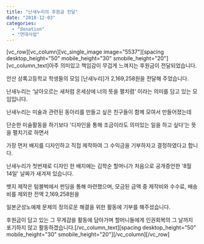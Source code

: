 ```yaml
---
title: "난새누리의 후원금 전달"
date: "2018-12-03"
categories: 
  - "donation"
  - "연대사업"
---
```


\[vc\_row\]\[vc\_column\]\[vc\_single\_image image="5537"\]\[spacing desktop\_height="50" mobile\_height="30" smobile\_height="20"\]\[vc\_column\_text\]아주 의미있고 책임감이 무겁게 느껴지는 후원금이 전달되었습니다.

안산 상록고등학교 학생들의 모임 \[난새누리\]가 2,169,258원을 전달해 주었습니다.

난새누리는 ‘날아오르는 새처럼 온세상에 너의 뜻을 펼치렴' 이라는 의미를 담고 있는 모임입니다.

난새누리는 미술과 관련된 동아리를 만들고 싶은 친구들이 함께 모여서 만들어졌는데

단순한 미술활동을 하기보다 '디자인을 통해 조금이라도 의미있는 일을 하고 싶다'는 뜻을 펼치기로 하면서

가장 먼저 배지를 디자인하고 직접 제작하여 그 수익금을 기부하자고 결정하였다고 합니다.

난새누리가 첫번재로 디자인 한 배지에는 김학순 할머니가 처음으로 공개증언한 '8월 14일' 날짜가 새겨져 있습니다.

뱃지 제작은 텀블벅에서 펀딩을 통해 마련했으며, 모금된 금액 중 제작비와 수수료, 배송비를 제외한 전액 2,169,258원을

일본군성노예제 문제의 정의로운 해결을 위한 활동에 기부를 해주셨습니다.

후원금이 담고 있는 그 무게감을 활동에 담아가며 할머니들에게 인권회복의 그 날까지 포기하지 않고 활동하겠습니다.\[/vc\_column\_text\]\[spacing desktop\_height="50" mobile\_height="30" smobile\_height="20"\]\[/vc\_column\]\[/vc\_row\]
